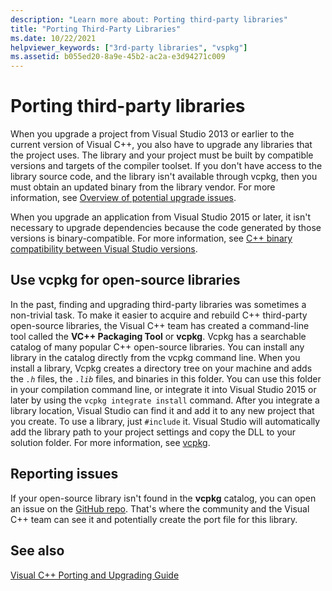 ```yaml
---
description: "Learn more about: Porting third-party libraries"
title: "Porting Third-Party Libraries"
ms.date: 10/22/2021
helpviewer_keywords: ["3rd-party libraries", "vspkg"]
ms.assetid: b055ed20-8a9e-45b2-ac2a-e3d94271c009
---
```

# Porting third-party libraries

When you upgrade a project from Visual Studio 2013 or earlier to the current version of Visual C++, you also have to upgrade any libraries that the project uses. The library and your project must be built by compatible versions and targets of the compiler toolset. If you don't have access to the library source code, and the library isn't available through vcpkg, then you must obtain an updated binary from the library vendor. For more information, see [Overview of potential upgrade issues](overview-of-potential-upgrade-issues-visual-cpp.md).

When you upgrade an application from Visual Studio 2015 or later, it isn't necessary to upgrade dependencies because the code generated by those versions is binary-compatible. For more information, see [C++ binary compatibility between Visual Studio versions](binary-compat-2015-2017.md).

## Use vcpkg for open-source libraries

In the past, finding and upgrading third-party libraries was sometimes a non-trivial task. To make it easier to acquire and rebuild C++ third-party open-source libraries, the Visual C++ team has created a command-line tool called the **VC++ Packaging Tool** or **vcpkg**. Vcpkg has a searchable catalog of many popular C++ open-source libraries. You can install any library in the catalog directly from the vcpkg command line. When you install a library, Vcpkg creates a directory tree on your machine and adds the *`.h`* files, the *`.lib`* files, and binaries in this folder. You can use this folder in your compilation command line, or integrate it into Visual Studio 2015 or later by using the `vcpkg integrate install` command. After you integrate a library location, Visual Studio can find it and add it to any new project that you create. To use a library, just `#include` it. Visual Studio will automatically add the library path to your project settings and copy the DLL to your solution folder. For more information, see [vcpkg](https://vcpkg.io/).

## Reporting issues

If your open-source library isn't found in the **vcpkg** catalog, you can open an issue on the [GitHub repo](https://github.com/Microsoft/vcpkg/issues). That's where the community and the Visual C++ team can see it and potentially create the port file for this library.

## See also

[Visual C++ Porting and Upgrading Guide](visual-cpp-porting-and-upgrading-guide.md)
